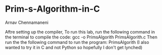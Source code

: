 # Prim-s-Algorithm-in-C
Arnav Chennamaneni

Aftre setting up the compiler,
To run this lab, run the following command in the terminal to compile the code:
gcc -o PrimsAlgorith PrimsAlgorith.c
Then run the the following command to run the program:
PrimsAlgorith
(I also wanted to try it in C and not Python so hopefully I don't get lynched)
